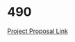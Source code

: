 # 490
[Project Proposal Link](https://docs.google.com/document/d/1PstmsY7LsY0eRR9c_-MilDjLpJQR41U93yHbYdIdhLE/edit?usp=sharing)
